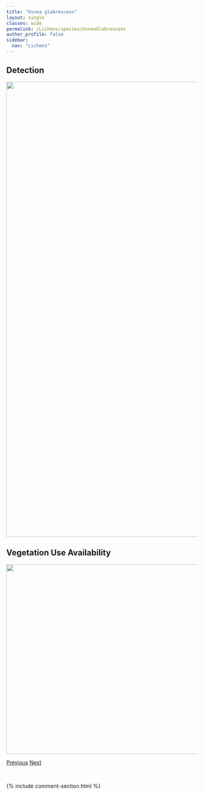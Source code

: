 ```yaml
---
title: "Usnea glabrescens"
layout: single
classes: wide
permalink: /Lichens/species/UsneaGlabrescens
author_profile: false
sidebar:
  nav: "Lichens"
---
```


<h2>Detection</h2>

<a href="https://drive.google.com/uc?export=view&id=1TAabzHjdRNN-x66Ed7QND62p7mRFdxwi">
<img src="https://drive.google.com/uc?export=view&id=1TAabzHjdRNN-x66Ed7QND62p7mRFdxwi" height = "1200" width = "800">
</a>


<h2>Vegetation Use Availability</h2>

<a href="https://drive.google.com/uc?export=view&id=1AuFS1DEaLs4XW6ixY5VFDbSVN2xekb_Z">
<img src="https://drive.google.com/uc?export=view&id=1AuFS1DEaLs4XW6ixY5VFDbSVN2xekb_Z" height = "500" width = "1000">
</a>


<a href="/DevelopmentWebsite/Lichens/species/UsneaGlabrata" class="pagination--pager" title="Usnea glabrata">Previous</a> <a href="/DevelopmentWebsite/Lichens/species/UsneaHirta" class="pagination--pager" title="Usnea hirta">Next</a>

<p>&nbsp;</p>

{% include comment-section.html %}

